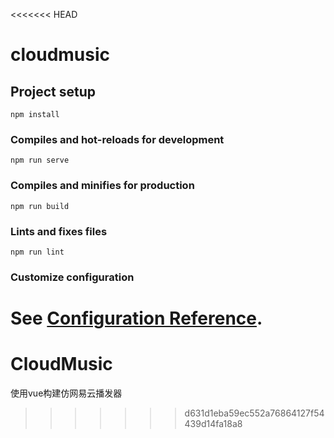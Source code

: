 <<<<<<< HEAD
# cloudmusic

## Project setup
```
npm install
```

### Compiles and hot-reloads for development
```
npm run serve
```

### Compiles and minifies for production
```
npm run build
```

### Lints and fixes files
```
npm run lint
```

### Customize configuration
See [Configuration Reference](https://cli.vuejs.org/config/).
=======
# CloudMusic
使用vue构建仿网易云播发器
>>>>>>> d631d1eba59ec552a76864127f54439d14fa18a8
